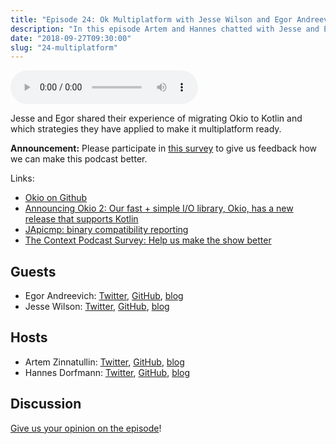 ```yaml
---
title: "Episode 24: Ok Multiplatform with Jesse Wilson and Egor Andreevich"
description: "In this episode Artem and Hannes chatted with Jesse and Egor from Square about multiplatform development with Kotlin."
date: "2018-09-27T09:30:00"
slug: "24-multiplatform"
---
```


<audio controls preload="metadata">
  <source src="https://artemzin.com/static/thecontext/episodes/The.Context.episode.24.mp3" type="audio/mpeg">
</audio>

Jesse and Egor shared their experience of migrating Okio to Kotlin and which strategies they have applied to make it multiplatform ready.

**Announcement:** Please participate in [this survey](https://docs.google.com/forms/d/1YMv1bn4jXBw9ozoW1q7mCoHTnmCDEh0OYhlRbLAgS1o/viewform) to give us feedback how we can make this podcast better.

Links:

- [Okio on Github](https://github.com/square/okio)
- [Announcing Okio 2: Our fast + simple I/O library, Okio, has a new release that supports Kotlin](https://medium.com/square-corner-blog/okio-2-6f6c35149525)
- [JApicmp: binary compatibility reporting](https://github.com/melix/japicmp-gradle-plugin)
- [The Context Podcast Survey: Help us make the show better](https://docs.google.com/forms/d/1YMv1bn4jXBw9ozoW1q7mCoHTnmCDEh0OYhlRbLAgS1o/viewform)


## Guests

* Egor Andreevich: [Twitter](https://twitter.com/EgorAnd), [GitHub](https://github.com/Egorand), [blog](https://blog.egorand.me)
* Jesse Wilson: [Twitter](https://twitter.com/jessewilson), [GitHub](https://github.com/swankjesse), [blog](https://publicobject.com)

## Hosts

* Artem Zinnatullin: [Twitter](https://twitter.com/artem_zin), [GitHub](https://github.com/artem-zinnatullin), [blog](https://artemzin.com)
* Hannes Dorfmann: [Twitter](https://twitter.com/sockeqwe), [GitHub](https://github.com/sockeqwe), [blog](http://hannesdorfmann.com)

## Discussion

[Give us your opinion on the episode](https://github.com/artem-zinnatullin/TheContext-Podcast/issues/105)!
